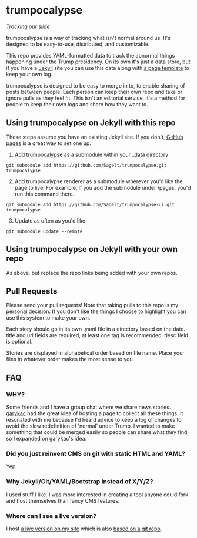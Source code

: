 # trumpocalypse
_Tracking our slide_

trumpocalypse is a way of tracking what isn't normal around us. It's designed to be easy-to-use, distributed, and customizable.

This repo provides YAML-formatted data to track the abnormal things happening under the Trump presidency. On its own it's just a data store, but if you have a [Jekyll](https://jekyllrb.com/) site you can use this data along with [a page template](https://github.com/Sagelt/trumpocalypse-ui) to keep your own log.

trumpocalypse is designed to be easy to merge in to, to enable sharing of posts between people. Each person can keep their own repo and take or ignore pulls as they feel fit. This isn't an editorial service, it's a method for people to keep their own logs and share how they want to.

## Using trumpocalypse on Jekyll with this repo

These steps assume you have an existing Jekyll site. If you don't, [GitHub pages](https://pages.github.com/) is a great way to set one up.

1. Add trumpocalypse as a submodule within your \_data directory
```
git submodule add https://github.com/Sagelt/trumpocalypse.git trumpocalypse
```
2. Add trumpocalypse renderer as a submodule wherever you'd like the page to live. For example, if you add the submodule under /pages, you'd run this command there.
```
git submodule add https://github.com/Sagelt/trumpocalypse-ui.git trumpocalypse
```
3. Update as often as you'd like
```
git submodule update --remote
```

## Using trumpocalypse on Jekyll with your own repo

As above, but replace the repo links being added with your own repos.

## Pull Requests

Please send your pull requests! Note that taking pulls to this repo is my personal decision. If you don't like the things I choose to highlight you can use this system to make your own.

Each story should go in its own .yaml file in a directory based on the date. title and url fields are required, at least one tag is recommended. desc field is optional.

Stories are displayed in alphabetical order based on file name. Place your files in whatever order makes the most sense to you.

## FAQ

### WHY?

Some friends and I have a group chat where we share news stories. [garykac](https://github.com/garykac) had the great idea of hosting a page to collect all these things. It resonated with me because I'd heard advice to keep a log of changes to avoid the slow redefinition of 'normal' under Trump. I wanted to make something that could be merged easily so people can share what they find, so I expanded on garykac's idea.

### Did you just reinvent CMS on git with static HTML and YAML?

Yep. 

### Why Jekyll/Git/YAML/Bootstrap instead of X/Y/Z?

I used stuff I like. I was more interested in creating a tool anyone could fork and host themselves than fancy CMS features.

### Where can I see a live version?
I host [a live version on my site](http://svirfnebl.in/pages/trumpocalypse/) which is also [based on a git repo](https://github.com/Sagelt/svirfneblin).
